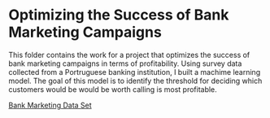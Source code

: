 # Optimizing the Success of Bank Marketing Campaigns
This folder contains the work for a project that optimizes the success of bank marketing campaigns in terms of profitability. Using survey data collected from a Portruguese banking institution, I built a machime learning model. The goal of this model is to identify the threshold for deciding which customers would be would be worth calling is most profitable. 

[Bank Marketing Data Set](https://archive.ics.uci.edu/ml/datasets/Bank+Marketing)
